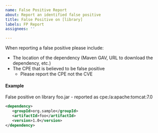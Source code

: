 ```yaml
---
name: False Positive Report
about: Report an identified false positive
title: False Positive on [library]
labels: FP Report
assignees: ''

---
```


When reporting a false positive please include:
- The location of the dependency (Maven GAV, URL to download the dependency, etc.)
- The CPE that is believed to be false positive
  - Please report the CPE not the CVE

#### Example
False positive on library foo.jar - reported as cpe:/a:apache:tomcat:7.0
```xml
<dependency>
   <groupId>org.sample</groupId>
   <artifactId>foo</artifactId>
   <version>1.0</version>
</dependency>
```
